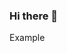 ### Hi there 👋

<!--
**HHakz/HHakz** is a ✨ _special_ ✨ repository because its `README.md` (this file) appears on your GitHub profile.

Here are some ideas to get you started:

🔭 I’m currently working on a data dashboard
- 🌱 I’m currently learning how to code and use GitHub
- 👯 I’m looking to collaborate on a project
- 🤔 I’m looking for help with machine learning
- 💬 Ask me about my goals
- 📫 How to reach me: email/linkedIn
- 😄 Pronouns: she/her
- ⚡ Fun fact: I trekked the sahara desert 
-->

Example
